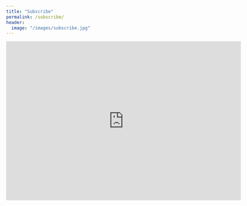 ```yaml
---
title: "Subscribe"
permalink: /subscribe/
header:
  image: "/images/subscribe.jpg"
---
```


<iframe src="https://docs.google.com/forms/d/e/1FAIpQLSf0K8MZWw4EEkVyfkSdQ-R6wooHGW-vHg-HHVE_dlAdCX7HEw/viewform?embedded=true" width="640" height="435" frameborder="0" marginheight="0" marginwidth="0">Loading…</iframe>
